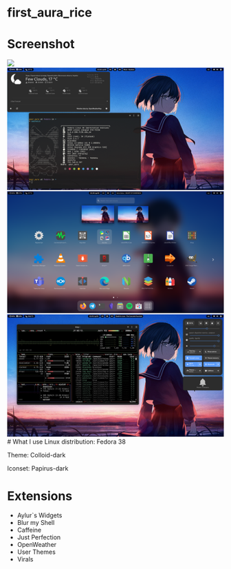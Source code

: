 # first_aura_rice

# Screenshot
<img src = "uno.png" />
<img src = "dos.png" />
<img src = "tres.png" />
<img src = "cuatro.png" />
# What I use
Linux distribution: Fedora 38

Theme: Colloid-dark

Iconset: Papirus-dark

# Extensions
- Aylur`s Widgets
- Blur my Shell
- Caffeine
- Just Perfection
- OpenWeather
- User Themes
- Virals
